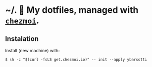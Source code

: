 # ~/. 📂 My dotfiles, managed with [`chezmoi`](https://github.com/twpayne/chezmoi).

## Instalation
Install (new machine) with:

```console
$ sh -c "$(curl -fsLS get.chezmoi.io)" -- init --apply ybarsotti
```

